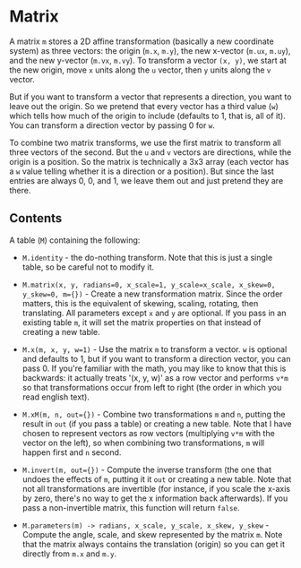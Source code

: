 Matrix
======

A matrix `m` stores a 2D affine transformation (basically a new
coordinate system) as three vectors: the origin (`m.x`, `m.y`),
the new x-vector (`m.ux`, `m.uy`), and the new y-vector (`m.vx`,
`m.vy`).  To transform a vector `(x, y)`, we start at the new
origin, move `x` units along the `u` vector, then `y` units
along the `v` vector.

But if you want to transform a vector that represents a
direction, you want to leave out the origin.  So we pretend that
every vector has a third value (`w`) which tells how much of the
origin to include (defaults to 1, that is, all of it).  You can
transform a direction vector by passing 0 for `w`.

To combine two matrix transforms, we use the first matrix to
transform all three vectors of the second.  But the `u` and `v`
vectors are directions, while the origin is a position.  So the
matrix is technically a 3x3 array (each vector has a `w` value
telling whether it is a direction or a position).  But since the
last entries are always 0, 0, and 1, we leave them out and just
pretend they are there.


Contents
--------

A table (`M`) containing the following:

* `M.identity` - the do-nothing transform.  Note that this is
  just a single table, so be careful not to modify it.

* `M.matrix(x, y, radians=0, x_scale=1, y_scale=x_scale,
  x_skew=0, y_skew=0, m={})` - Create a new transformation
  matrix.  Since the order matters, this is the equivalent of
  skewing, scaling, rotating, then translating.  All parameters
  except `x` and `y` are optional.  If you pass in an existing
  table `m`, it will set the matrix properties on that instead
  of creating a new table.

* `M.x(m, x, y, w=1)` - Use the matrix `m` to transform a
  vector.  `w` is optional and defaults to 1, but if you want to
  transform a direction vector, you can pass 0.  If you're
  familiar with the math, you may like to know that this is
  backwards: it actually treats '(x, y, w)' as a row vector and
  performs `v*m` so that transformations occur from left to
  right (the order in which you read english text).

* `M.xM(m, n, out={})` - Combine two transformations `m` and
  `n`, putting the result in `out` (if you pass a table) or
  creating a new table.  Note that I have chosen to represent
  vectors as row vectors (multiplying `v*m` with the vector on
  the left), so when combining two transformations, `m` will
  happen first and `n` second.

* `M.invert(m, out={})` - Compute the inverse transform (the one
  that undoes the effects of `m`, putting it it `out` or
  creating a new table.  Note that not all transformations are
  invertible (for instance, if you scale the x-axis by zero,
  there's no way to get the x information back afterwards).  If
  you pass a non-invertible matrix, this function will return
  `false`.

* `M.parameters(m) -> radians, x_scale, y_scale, x_skew, y_skew` -
  Compute the angle, scale, and skew represented by the matrix
  `m`.  Note that the matrix always contains the translation
  (origin) so you can get it directly from `m.x` and `m.y`.
